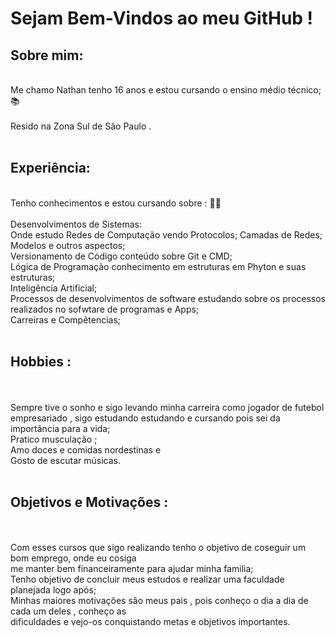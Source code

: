<h1>Sejam Bem-Vindos ao meu GitHub ! </h1>

<h2>Sobre mim:</h2> <br>
Me chamo Nathan tenho 16 anos e estou cursando o ensino médio técnico; 📚 <br>
<br>
Resido na Zona Sul de São Paulo .<br>
<br>
<h2> Experiência: </h2> 
<br>
Tenho conhecimentos e estou cursando sobre : 👨‍💻 <br>
<br>
Desenvolvimentos de Sistemas: <br> Onde estudo Redes de Computação vendo Protocolos; Camadas de Redes; Modelos e outros aspectos;<br> 
Versionamento de Código conteúdo sobre Git e CMD;<br> 
Lógica de Programação conhecimento em estruturas em Phyton e suas estruturas; <br>
Inteligência Artificial;<br>
Processos de desenvolvimentos de software estudando sobre os processos realizados no sofwtare de programas e Apps;<br>
Carreiras e Compêtencias;<br> 
<br>
<h2> Hobbies : </h2> <br>
<br>
Sempre tive o sonho e sigo levando minha carreira como jogador de futebol empresariado , sigo estudando estudando e cursando pois sei da importância para a vida; <br>
Pratico musculação ; <br>
Amo doces e comidas nordestinas e <br>
Gosto de escutar músicas.<br>
<br>
<h2> Objetivos e Motivações : </h2> <br>
<br>
Com esses cursos que sigo realizando tenho o objetivo de coseguir um bom emprego, onde eu cosiga<br>
me manter bem financeiramente para ajudar minha familia;<br>
Tenho objetivo de concluir meus estudos e realizar uma faculdade planejada logo após;<br>
Minhas maiores motivações são meus pais , pois conheço o dia a dia de cada um deles , conheço as <br>
dificuldades e vejo-os conquistando metas e objetivos importantes.</h2>
